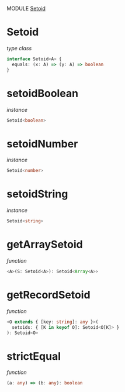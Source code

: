 MODULE [Setoid](https://github.com/gcanti/fp-ts/blob/master/src/Setoid.ts)

# Setoid

_type class_

```ts
interface Setoid<A> {
  equals: (x: A) => (y: A) => boolean
}
```

# setoidBoolean

_instance_

```ts
Setoid<boolean>
```

# setoidNumber

_instance_

```ts
Setoid<number>
```

# setoidString

_instance_

```ts
Setoid<string>
```

# getArraySetoid

_function_

```ts
<A>(S: Setoid<A>): Setoid<Array<A>>
```

# getRecordSetoid

_function_

```ts
<O extends { [key: string]: any }>(
  setoids: { [K in keyof O]: Setoid<O[K]> }
): Setoid<O>
```

# strictEqual

_function_

```ts
(a: any) => (b: any): boolean
```
